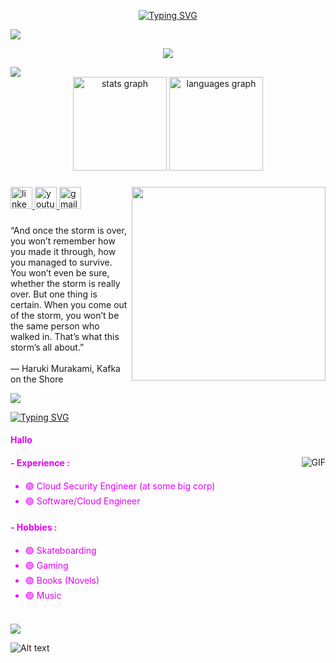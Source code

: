 <p align="center">
    <a href="https://git.io/typing-svg"><img src="https://readme-typing-svg.herokuapp.com?font=Dancing+Script&size=35&duration=2500&pause=20000&color=E400F7&background=FF000000&center=true&vCenter=true&random=false&width=435&lines=Tadeo+Miranda" alt="Typing SVG" /></a>
</p>

<!--horizontal divider(gradiant)-->
<img src="https://user-images.githubusercontent.com/73097560/115834477-dbab4500-a447-11eb-908a-139a6edaec5c.gif">

<p align="center">
    <img src="ss/giphy.gif" />
</p>

<!--horizontal divider(gradiant)-->
<img src="https://user-images.githubusercontent.com/73097560/115834477-dbab4500-a447-11eb-908a-139a6edaec5c.gif">

<div align="center">
  <img src="https://github-readme-stats.vercel.app/api?username=Miranda12m&hide_title=false&hide_rank=false&show_icons=true&include_all_commits=true&count_private=true&disable_animations=false&theme=dracula&locale=en&hide_border=false" height="150" alt="stats graph"  />
  <img src="https://github-readme-stats.vercel.app/api/top-langs?username=Miranda12m&locale=en&hide_title=false&layout=compact&card_width=320&langs_count=5&theme=dracula&hide_border=false" height="150" alt="languages graph"  />
</div>

###

<img align="right" height="310" src="https://i.giphy.com/media/15yuQ59W1LTy2sBukI/giphy.webp"  />

###

###

<div align="left">
  <a href="https://www.linkedin.com/in/miranda10am/" target="_blank">
    <img src="https://img.shields.io/static/v1?message=LinkedIn&logo=linkedin&label=&color=0077B5&logoColor=white&labelColor=&style=for-the-badge" height="35" alt="linkedin logo"  />
  </a>
  <a href="https://www.youtube.com/watch?v=sZ1F3QFRTIA" target="_blank">
    <img src="https://img.shields.io/static/v1?message=Youtube&logo=youtube&label=&color=FF0000&logoColor=white&labelColor=&style=for-the-badge" height="35" alt="youtube logo"  />
  </a>
  <a href="https://www.youtube.com/watch?v=4IJI6soiQhI" target="_blank">
    <img src="https://img.shields.io/static/v1?message=Gmail&logo=gmail&label=&color=D14836&logoColor=white&labelColor=&style=for-the-badge" height="35" alt="gmail logo"  />
  </a>
</div>

###

<p align="left">“And once the storm is over, you won’t remember how you made it through, how you managed to survive. You won’t even be sure, whether the storm is really over. But one thing is certain. When you come out of the storm, you won’t be the same person who walked in. That’s what this storm’s all about.”<br><br>― Haruki Murakami, Kafka on the Shore</p>

<!--horizontal divider(gradiant)-->
<img src="https://user-images.githubusercontent.com/73097560/115834477-dbab4500-a447-11eb-908a-139a6edaec5c.gif">

<a href="https://git.io/typing-svg"><img src="https://readme-typing-svg.herokuapp.com?font=Dancing+Script&size=35&duration=2500&pause=20000&color=E400F7&background=FF000000&vCenter=true&random=false&width=435&lines=About+Me" alt="Typing SVG" /></a>

<h4 style="color: #E400F7FF"> Hallo </h4>

<img height="" width="" alt="GIF" align="right" src="https://i.giphy.com/media/YHYmMLkOmqoo/giphy.webp">

<h4 style="color: #E400F7FF">- Experience :</h4>
<ul>
  <li style="color: #E400F7FF">🟣 Cloud Security Engineer (at some big corp)</li>
  <li style="color: #E400F7FF">🟣 Software/Cloud Engineer</li>
</ul>

<h4 style="color: #E400F7FF">- Hobbies :</h4>
<ul>
  <li style="color: #E400F7FF">🟣 Skateboarding</li>
  <li style="color: #E400F7FF">🟣 Gaming</li>
  <li style="color: #E400F7FF">🟣 Books (Novels)</li>
  <li style="color: #E400F7FF">🟣 Music</li>
</ul>
<br>
<!--horizontal divider(gradiant)-->
<img src="https://user-images.githubusercontent.com/73097560/115834477-dbab4500-a447-11eb-908a-139a6edaec5c.gif">

![Alt text](https://spotify-recently-played-readme.vercel.app/api?user=22vx6nj7tkezhud2ogxfycpna)
